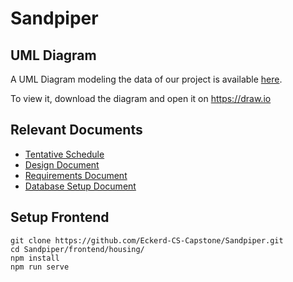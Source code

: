 # Sandpiper



## UML Diagram
A UML Diagram modeling the data of our project is available [here](https://github.com/Eckerd-CS-Capstone/Sandpiper/blob/master/documents/RoomDiagram.xml).

To view it, download the diagram and open it on https://draw.io

## Relevant Documents
* [Tentative Schedule](/documents/schedule.md)
* [Design Document](/documents/design.pdf)
* [Requirements Document](/documents/requirements.pdf)
* [Database Setup Document](/documents/database.md)

## Setup Frontend
```
git clone https://github.com/Eckerd-CS-Capstone/Sandpiper.git
cd Sandpiper/frontend/housing/
npm install
npm run serve
```